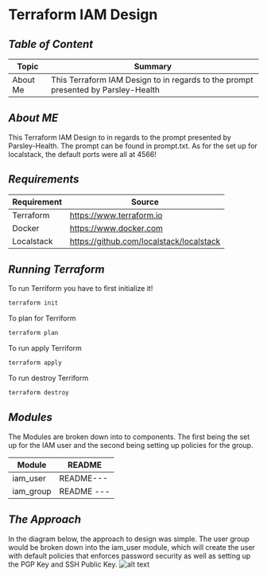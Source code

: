# Terraform IAM Design

## _Table of Content_

| Topic | Summary | 
| --- | ---| 
| About Me | This Terraform IAM Design to in regards to the prompt presented by Parsley-Health|


## _About ME_
This Terraform IAM Design to in regards to the prompt presented by Parsley-Health. The prompt can be found in prompt.txt. As for the set up for localstack, the default ports were all at 4566!

## _Requirements_ 
| Requirement | Source | 
| --- | ---| 
| Terraform | <https://www.terraform.io>|
| Docker | <https://www.docker.com> |
| Localstack | <https://github.com/localstack/localstack> |

## _Running Terraform_
To run Terriform you have to first initialize it! 
```sh
terraform init
```
To plan for Terriform
```sh
terraform plan
```
To run apply Terriform 
```sh
terraform apply
```
To run destroy Terriform 
```sh
terraform destroy
```

## _Modules_

The Modules are broken down into to components. The first being the set up for the IAM user and the second being setting up policies for the group.

| Module | README | 
| --- | ---| 
| iam_user | README---|
| iam_group | README ---|

## _The Approach_
In the diagram below, the approach to design was simple. The user group would be broken down into the iam_user module, which will create the user with default policies that enforces password security as well as setting up the PGP Key and SSH Public Key. 
![alt text](https://github.com/JinZSu/Parsley-Health/edit/main/Design.PNG)
